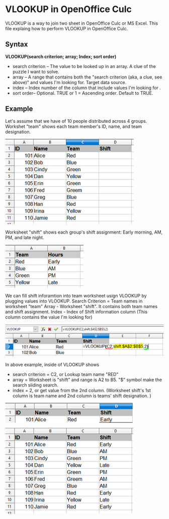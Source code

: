 # VLOOKUP in OpenOffice Culc

VLOOKUP is a way to join two sheet in OpenOffice Culc or MS Excel.
This file explaing how to perform VLOOKUP in OpenOffice Culc.

## Syntax
**VLOOKUP(search criterion; array; Index; sort order)**

* search criterion – The value to be looked up in an array. A clue of the puzzle I want to solve.
* array – A range that contains both the "search criterion (aka, a clue, see above)" and values I'm looking for. Target data source.
* index – Index number of the column that include values I'm looking for . 
* sort order– Optional. TRUE or 1 = Ascending order. Default to TRUE. 

## Example
Let's assume that we have of 10 people distributed across 4 groups.
Workshet "team" shows each team member's ID, name, and team designation.

![Image](/sql/vlookup/team.PNG)

Worksheet "shift" shows each group's shift assignment: Early morning, AM, PM, and late night.

![Image](/sql/vlookup/shift.PNG)


We can fill shift inforamtion into team worksheet usign VLOOKUP by plugging values into VLOOKUP.
Search Criterion = Team names in worksheet "team"
Array - Worksheet "shift". It contains both team names and shift assignment.
Index - Index of Shift information column (This column contains the value I'm looking for) 

![Image](/sql/vlookup/formula.PNG)

In above example, inside of VLOOKUP shows
* search criterion = C2, or Lookup team name "RED"
* array = Worksheet is "shift" and range is A2 to B5. "$" symbol make the search sliding search.
* index = 2, or get value from the 2nd column. (Worksheet shift's 1st column is team name and 2nd column is teams' shift designation. )

![Image](/sql/vlookup/applied.PNG)


![Image](/sql/vlookup/sliding.PNG)
